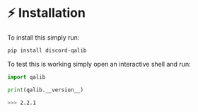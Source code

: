 # :zap: Installation

To install this simply run:

```bash
pip install discord-qalib
```

To test this is working simply open an interactive shell and run:

```py
import qalib

print(qalib.__version__)
```

```bash
>>> 2.2.1
```
